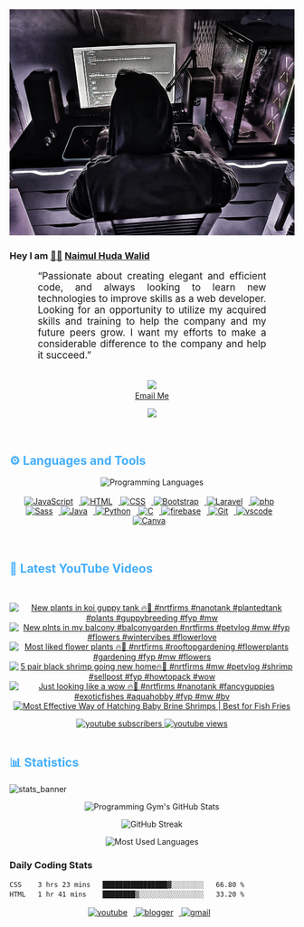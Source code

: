 <!-- ![github_cover_banner](https://www.digitalsolutionservices.com/img/services/web%20development.gif)-->

<div align="center" style="display:block;">
    <img height="400px" width="100%" alt="github cover banner" src="https://raw.githubusercontent.com/NaimulHudaWalid/NaimulHudaWalid/main/272276268_3114779035434264_920860974401480824_n.jpg"/> 
</div>

### Hey I am [👨🏻‍][facebook] [Naimul Huda Walid][youtube]



<p align:"center" style="text-align: justify; margin: 0 50px; font-size: 17px;" >
   “Passionate about creating elegant and efficient code, and always looking to learn new technologies to improve skills as a web developer. Looking for an opportunity to utilize my acquired skills and training to help the company and my future peers grow. I want my efforts to make a considerable difference to the company and help it succeed.”
<br>
<br>
<div align="center">

![](https://visitor-badge.glitch.me/badge?page_id=NaimulHudaWalid)
    <br />
[Email Me](mailto:dev.naimulhuda@gmail.com)
</div>
</p>
<!-- Typing SVG by DenverCoder1 - https://github.com/DenverCoder1/readme-typing-svg -->
<p align="center">
<!--   <a href="https://github.com/DenverCoder1/readme-typing-svg"> -->
    <img src="https://readme-typing-svg.herokuapp.com?color=E22FE4&width=380&height=45&lines=Open-Source+Enthusiast;Learning+In+Public;Empowering+Others;Nice+To+Meet+You+...&center=true"></a>

</p>
<br>
<!-- Languages and Tools -->

<h2 style="color: #44AEFB">⚙️ Languages and Tools</h2>
<div align="center" style="display:block;">
    <img width="100px" alt="Programming Languages" src="https://user-images.githubusercontent.com/78341798/194531121-47b0119a-ce00-439d-b586-125f86acb098.png"/> 
</div>
<br>   
<!-- Icons Resources -->
<!-- https://devicon.dev/ -->
<!-- https://cdn.jsdelivr.net/npm/simple-icons@v3/icons/ -->
<div align="center">
  <a href="https://developer.mozilla.org/en-US/docs/Web/JavaScript" target="_blank" rel="noreferrer">
      <img  alt="JavaScript" height="50px" style="padding-right:10px;" src="https://cdn.jsdelivr.net/gh/devicons/devicon/icons/javascript/javascript-plain.svg"/>
  </a>
  
 
  <a href="https://developer.mozilla.org/en-US/docs/Web/HTML" target="_blank" rel="noreferrer">
      <img  alt="HTML" height="50px" style="padding-right:10px;" src="https://cdn.jsdelivr.net/gh/devicons/devicon/icons/html5/html5-original.svg"/>
  </a>
  <a href="https://developer.mozilla.org/en-US/docs/Web/CSS" target="_blank" rel="noreferrer">
      <img  alt="CSS" height="50px" style="padding-right:10px;" src="https://cdn.jsdelivr.net/gh/devicons/devicon/icons/css3/css3-original.svg"/>
  </a>
  <a href="https://getbootstrap.com/" target="_blank" rel="noreferrer">
      <img  alt="Bootstrap" height="50px" style="padding-right:10px;" src="https://cdn.jsdelivr.net/gh/devicons/devicon/icons/bootstrap/bootstrap-original.svg"/>
  </a> 
  <a href="https://laravel.com/" target="_blank" rel="noreferrer">
      <img  alt="Laravel" height="50px" style="padding-right:10px;" src="https://cdn.jsdelivr.net/gh/devicons/devicon/icons/laravel/laravel-plain.svg"/>
  </a>
  <a href="https://www.php.net/" target="_blank" rel="noreferrer">
      <img  alt="php" height="50px" style="padding-right:10px;" src="https://cdn.jsdelivr.net/gh/devicons/devicon/icons/php/php-original.svg"/>
  </a>
  <a href="https://sass-lang.com/" target="_blank" rel="noreferrer">
      <img  alt="Sass" height="50px" style="padding-right:10px;" src="https://cdn.jsdelivr.net/gh/devicons/devicon/icons/sass/sass-original.svg"/>
  </a>
  <a href="https://www.java.com/en/" target="_blank" rel="noreferrer">
      <img  alt="Java" height="50px" style="padding-right:10px;" src="https://cdn.jsdelivr.net/gh/devicons/devicon/icons/java/java-original.svg"/>
  </a>    
  <a href="https://www.python.org/" target="_blank" rel="noreferrer">
      <img  alt="Python" height="50px" style="padding-right:10px;" src="https://cdn.jsdelivr.net/gh/devicons/devicon/icons/python/python-original.svg"/>
  </a>
  <a href="https://www.cprogramming.com/" target="_blank" rel="noreferrer">
      <img  alt="C" height="50px" style="padding-right:10px;" src="https://cdn.jsdelivr.net/gh/devicons/devicon/icons/c/c-original.svg"/>
  </a>
  
  <a href="https://firebase.google.com/" target="_blank" rel="noreferrer">
      <img  alt="firebase" height="50px" style="padding-right:10px;" src="https://cdn.jsdelivr.net/gh/devicons/devicon/icons/firebase/firebase-plain.svg"/>
  </a>
 
  <a href="https://git-scm.com/" target="_blank" rel="noreferrer">
      <img  alt="Git" height="50px" style="padding-right:10px;" src="https://cdn.jsdelivr.net/gh/devicons/devicon/icons/git/git-original.svg"/>
  </a>
  
  <a href="https://code.visualstudio.com/" target="_blank" rel="noreferrer">
      <img  alt="vscode" height="50px" style="padding-right:10px;"src="https://cdn.jsdelivr.net/gh/devicons/devicon/icons/vscode/vscode-original.svg"/>
  </a>
  <a href="https://www.canva.com/" target="_blank" rel="noreferrer">
      <img  alt="Canva" height="50px" style="padding-right:10px;" src="https://cdn.jsdelivr.net/gh/devicons/devicon/icons/canva/canva-original.svg"/> 
  </a>
</div>
<br>
<br>

<!-- Latest YouTube Videos -->

<h2 style="color: #44AEFB">🎦 Latest YouTube Videos</h2>
<br />

<!-- Resource/Reference: https://github.com/DenverCoder1/github-readme-youtube-cards -->
<div class="youtube videos cards" align="center">

<!-- BEGIN YOUTUBE-CARDS -->
[![New plants in koi guppy tank 🔥🖤 #nrtfirms #nanotank #plantedtank #plants #guppybreeding #fyp #mw](https://ytcards.demolab.com/?id=DtiMozC2WII&title=New+plants+in+koi+guppy+tank+%F0%9F%94%A5%F0%9F%96%A4+%23nrtfirms+%23nanotank+%23plantedtank+%23plants+%23guppybreeding+%23fyp+%23mw&lang=en&timestamp=1705321105&background_color=%230d1117&title_color=%23ffffff&stats_color=%23dedede&max_title_lines=1&width=250&border_radius=5 "New plants in koi guppy tank 🔥🖤 #nrtfirms #nanotank #plantedtank #plants #guppybreeding #fyp #mw")](https://www.youtube.com/watch?v=DtiMozC2WII)
[![New plnts in my balcony #balconygarden #nrtfirms #petvlog #mw #fyp #flowers #wintervibes #flowerlove](https://ytcards.demolab.com/?id=LMAsHpPhVVI&title=New+plnts+in+my+balcony+%23balconygarden+%23nrtfirms+%23petvlog+%23mw+%23fyp+%23flowers+%23wintervibes+%23flowerlove&lang=en&timestamp=1705226016&background_color=%230d1117&title_color=%23ffffff&stats_color=%23dedede&max_title_lines=1&width=250&border_radius=5 "New plnts in my balcony #balconygarden #nrtfirms #petvlog #mw #fyp #flowers #wintervibes #flowerlove")](https://www.youtube.com/watch?v=LMAsHpPhVVI)
[![Most liked flower plants 🔥🖤 #nrtfirms #rooftopgardening #flowerplants #gardening #fyp #mw #flowers](https://ytcards.demolab.com/?id=sY1V1Fcu_9Q&title=Most+liked+flower+plants+%F0%9F%94%A5%F0%9F%96%A4+%23nrtfirms+%23rooftopgardening+%23flowerplants+%23gardening+%23fyp+%23mw+%23flowers&lang=en&timestamp=1705146518&background_color=%230d1117&title_color=%23ffffff&stats_color=%23dedede&max_title_lines=1&width=250&border_radius=5 "Most liked flower plants 🔥🖤 #nrtfirms #rooftopgardening #flowerplants #gardening #fyp #mw #flowers")](https://www.youtube.com/watch?v=sY1V1Fcu_9Q)
[![5 pair black shrimp going new home🔥🖤 #nrtfirms #mw #petvlog #shrimp #sellpost #fyp #howtopack #wow](https://ytcards.demolab.com/?id=07DLn3UyAVo&title=5+pair+black+shrimp+going+new+home%F0%9F%94%A5%F0%9F%96%A4+%23nrtfirms+%23mw+%23petvlog+%23shrimp+%23sellpost+%23fyp+%23howtopack+%23wow&lang=en&timestamp=1705136897&background_color=%230d1117&title_color=%23ffffff&stats_color=%23dedede&max_title_lines=1&width=250&border_radius=5 "5 pair black shrimp going new home🔥🖤 #nrtfirms #mw #petvlog #shrimp #sellpost #fyp #howtopack #wow")](https://www.youtube.com/watch?v=07DLn3UyAVo)
[![Just looking like a wow 🔥🖤 #nrtfirms #nanotank #fancyguppies #exoticfishes #aquahobby #fyp #mw #bv](https://ytcards.demolab.com/?id=RRGt2OOVT7I&title=Just+looking+like+a+wow+%F0%9F%94%A5%F0%9F%96%A4+%23nrtfirms+%23nanotank+%23fancyguppies+%23exoticfishes+%23aquahobby+%23fyp+%23mw+%23bv&lang=en&timestamp=1705105849&background_color=%230d1117&title_color=%23ffffff&stats_color=%23dedede&max_title_lines=1&width=250&border_radius=5 "Just looking like a wow 🔥🖤 #nrtfirms #nanotank #fancyguppies #exoticfishes #aquahobby #fyp #mw #bv")](https://www.youtube.com/watch?v=RRGt2OOVT7I)
[![Most Effective Way of Hatching Baby Brine Shrimps |  Best for Fish Fries](https://ytcards.demolab.com/?id=XWGCkSr_KMo&title=Most+Effective+Way+of+Hatching+Baby+Brine+Shrimps+%7C++Best+for+Fish+Fries&lang=en&timestamp=1705099555&background_color=%230d1117&title_color=%23ffffff&stats_color=%23dedede&max_title_lines=1&width=250&border_radius=5 "Most Effective Way of Hatching Baby Brine Shrimps |  Best for Fish Fries")](https://www.youtube.com/watch?v=XWGCkSr_KMo)
<!-- END YOUTUBE-CARDS -->
</div>

<!-- Begin Youtube Buttons -->
<!-- Resource/Reference:  https://github.com/DenverCoder1/custom-icon-badges -->
<div class="youtube buttons" align="center">
    <a href="https://www.youtube.com/channel/UCa3YaFwzSII0kKg3Nads2dQ"  target="_blank">
        <img alt="youtube subscribers" src="https://img.shields.io/youtube/channel/subscribers/UCa3YaFwzSII0kKg3Nads2dQ?logo=youtube&logoColor=red&style=for-the-badge"/>
    </a> 
    <a href="https://www.youtube.com/channel/UCa3YaFwzSII0kKg3Nads2dQ"  target="_blank">
        <img alt="youtube views" src="https://custom-icon-badges.demolab.com/youtube/channel/views/UCa3YaFwzSII0kKg3Nads2dQ?color=%23E05D44&logo=eye&logoColor=white&style=for-the-badge&labelColor=#555555"/>
    </a> 
</div>
<br>
<!-- End Youtube Buttons -->

<!-- Statistics -->

<h2 style="color: #44AEFB">📊 Statistics</h2>

![stats_banner](https://user-images.githubusercontent.com/78341798/194534778-d662496c-ae00-4e8d-ae9b-b90912054e7f.gif)

<!-- Begin Stats Cards -->
<!-- Resources:  -->
<!-- Github & Languages Stats: https://github.com/naimul15-12090/github-readme-stats --> 
<!-- Streak Stats: https://github.com/denvercoder1/github-readme-streak-stats -->
<!-- Change the value after ?username= to your GitHub username. -->
<div class="stats" align="center">

![Programming Gym's GitHub Stats](https://github-readme-stats.vercel.app/api?username=NaimulHudaWalid&hide=stars&count_private=true&show_icons=true&theme=algolia&border_radius=20)

![GitHub Streak](https://streak-stats.demolab.com?user=NaimulHudaWalid&count_private=true&theme=algolia&border_radius=22)

![Most Used Languages](https://github-readme-stats.vercel.app/api/top-langs/?username=NaimulHudaWalid&langs_count=8&layout=compact&show_icons=true&theme=algolia&border_radius=20)
    
<!-- ![Top Langs](https://github-readme-stats.vercel.app/api/top-langs/?username=naimul15-12090&langs_count=8) -->
<!-- [![Top Langs](https://github-readme-stats.vercel.app/api/top-langs/?username=naimul15-12090&layout=compact)](https://github.com/anuraghazra/github-readme-stats)
 -->
    
</div>
<!--  End Stats Cards -->



### Daily Coding Stats
<!--START_SECTION:waka-->

```txt
CSS    3 hrs 23 mins   ████████████████▓░░░░░░░░   66.80 %
HTML   1 hr 41 mins    ████████▒░░░░░░░░░░░░░░░░   33.20 %
```

<!--END_SECTION:waka-->
<!-- Begin Footer -->
<!-- Icons Resources -->
<!-- https://devicon.dev/ -->
<div class="footer" align="center" style="margin:15px;">
    <a href="https://www.youtube.com/channel/UCa3YaFwzSII0kKg3Nads2dQ" target="_blank">
        <img  style="margin:0 10px 10px 0;" src="https://user-images.githubusercontent.com/78341798/194531650-698ef1b1-9cbd-4b4f-96ef-5a2ec4b5d7e6.svg" alt="youtube" width="40px"/>
    </a>
    <a href="https://www.linkedin.com/in/naimulhudawalid/" target="_blank">
        <img style="margin:0 10px 10px 0;" src="https://user-images.githubusercontent.com/78341798/194531458-b5dfeb1b-bad5-4dfa-909a-2e402262db9a.svg" alt="blogger" width="40px"/>
    </a>
    <a href="mailto:dev.naimulhuda@gmail.com" target="_blank">
        <img style="margin:0 10px 10px 0;" src="https://user-images.githubusercontent.com/78341798/194531383-ddb2b774-5bb9-491c-b601-4a4a7d9792fb.svg" alt="gmail" width="40px"/>
    </a>
</div>
<!-- End Footer -->

[youtube]: https://www.youtube.com/channel/UCa3YaFwzSII0kKg3Nads2dQ
[facebook]: https://www.facebook.com/profile.php?id=100007065945838
